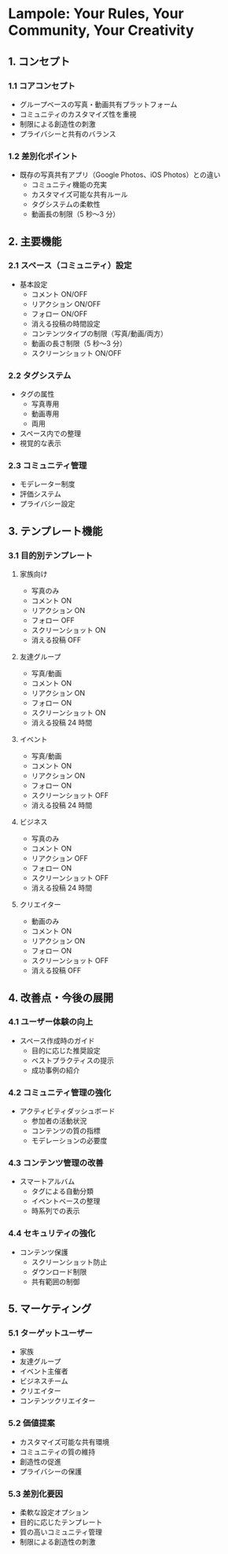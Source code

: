 # Lampole: Your Rules, Your Community, Your Creativity

## 1. コンセプト

### 1.1 コアコンセプト

- グループベースの写真・動画共有プラットフォーム
- コミュニティのカスタマイズ性を重視
- 制限による創造性の刺激
- プライバシーと共有のバランス

### 1.2 差別化ポイント

- 既存の写真共有アプリ（Google Photos、iOS Photos）との違い
  - コミュニティ機能の充実
  - カスタマイズ可能な共有ルール
  - タグシステムの柔軟性
  - 動画長の制限（5 秒〜3 分）

## 2. 主要機能

### 2.1 スペース（コミュニティ）設定

- 基本設定
  - コメント ON/OFF
  - リアクション ON/OFF
  - フォロー ON/OFF
  - 消える投稿の時間設定
  - コンテンツタイプの制限（写真/動画/両方）
  - 動画の長さ制限（5 秒〜3 分）
  - スクリーンショット ON/OFF

### 2.2 タグシステム

- タグの属性
  - 写真専用
  - 動画専用
  - 両用
- スペース内での整理
- 視覚的な表示

### 2.3 コミュニティ管理

- モデレーター制度
- 評価システム
- プライバシー設定

## 3. テンプレート機能

### 3.1 目的別テンプレート

1. 家族向け

   - 写真のみ
   - コメント ON
   - リアクション ON
   - フォロー OFF
   - スクリーンショット ON
   - 消える投稿 OFF

2. 友達グループ

   - 写真/動画
   - コメント ON
   - リアクション ON
   - フォロー ON
   - スクリーンショット ON
   - 消える投稿 24 時間

3. イベント

   - 写真/動画
   - コメント ON
   - リアクション ON
   - フォロー ON
   - スクリーンショット OFF
   - 消える投稿 24 時間

4. ビジネス

   - 写真のみ
   - コメント ON
   - リアクション OFF
   - フォロー ON
   - スクリーンショット OFF
   - 消える投稿 24 時間

5. クリエイター
   - 動画のみ
   - コメント ON
   - リアクション ON
   - フォロー ON
   - スクリーンショット OFF
   - 消える投稿 OFF

## 4. 改善点・今後の展開

### 4.1 ユーザー体験の向上

- スペース作成時のガイド
  - 目的に応じた推奨設定
  - ベストプラクティスの提示
  - 成功事例の紹介

### 4.2 コミュニティ管理の強化

- アクティビティダッシュボード
  - 参加者の活動状況
  - コンテンツの質の指標
  - モデレーションの必要度

### 4.3 コンテンツ管理の改善

- スマートアルバム
  - タグによる自動分類
  - イベントベースの整理
  - 時系列での表示

### 4.4 セキュリティの強化

- コンテンツ保護
  - スクリーンショット防止
  - ダウンロード制限
  - 共有範囲の制御

## 5. マーケティング

### 5.1 ターゲットユーザー

- 家族
- 友達グループ
- イベント主催者
- ビジネスチーム
- クリエイター
- コンテンツクリエイター

### 5.2 価値提案

- カスタマイズ可能な共有環境
- コミュニティの質の維持
- 創造性の促進
- プライバシーの保護

### 5.3 差別化要因

- 柔軟な設定オプション
- 目的に応じたテンプレート
- 質の高いコミュニティ管理
- 制限による創造性の刺激
